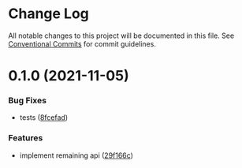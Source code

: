 # Change Log

All notable changes to this project will be documented in this file.
See [Conventional Commits](https://conventionalcommits.org) for commit guidelines.

# 0.1.0 (2021-11-05)


### Bug Fixes

* tests ([8fcefad](https://github.com/julusian/node-xencelabs-quick-keys/commit/8fcefad8871b64a4a8945e2228a0148b9be98ed5))


### Features

* implement remaining api ([29f166c](https://github.com/julusian/node-xencelabs-quick-keys/commit/29f166c4a4a41ef88a5f31d44a9af95d8c39425f))
